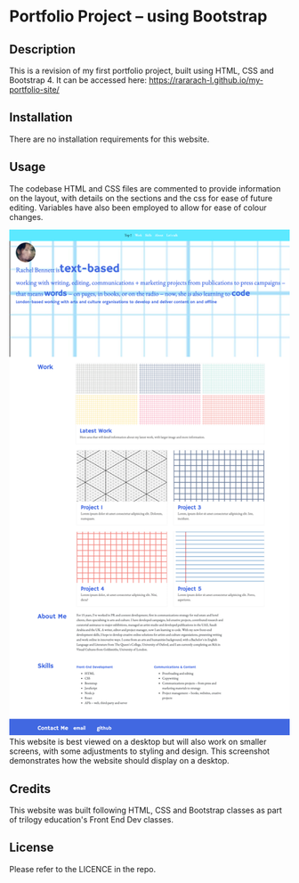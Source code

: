 # Portfolio Project – using Bootstrap

## Description
This is a revision of my first portfolio project, built using HTML, CSS and Bootstrap 4. It can be accessed here: https://rararach-l.github.io/my-portfolio-site/

## Installation
There are no installation requirements for this website.

## Usage
The codebase HTML and CSS files are commented to provide information on the layout, with details on the sections and the css for ease of future editing. Variables have also been employed to allow for ease of colour changes.

![](/images/screenshot.png)
This website is best viewed on a desktop but will also work on smaller screens, with some adjustments to styling and design. This screenshot demonstrates how the website should display on a desktop. 

## Credits
This website was built following HTML, CSS and Bootstrap classes as part of trilogy education's Front End Dev classes.

## License
Please refer to the LICENCE in the repo.